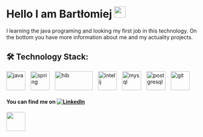 # Hello I am Bartłomiej <img src="https://raw.githubusercontent.com/MartinHeinz/MartinHeinz/master/wave.gif" width="30px">

I learning the java programing and looking my first job in this technology. On the bottom you have more information about me and my actuality projects.


## :hammer_and_wrench: Technology Stack: 


<img src="https://cdn.worldvectorlogo.com/logos/java-4.svg" alt="java" height="50" width="50" style="margin-right: 10px;"> <img 
src="https://cdn.worldvectorlogo.com/logos/spring-3.svg" alt="spring" height="50" width="50" style="margin-right: 10px;"> <img 
src="https://cdn.worldvectorlogo.com/logos/hibernate-1.svg" alt="hib" height="50" width="100" style="margin-right: 10px;"> <img 
src="https://cdn.worldvectorlogo.com/logos/intellij-idea-1.svg" alt="intelij" height="50" width="50" style="margin-right: 10px;"> <img 
src="https://cdn.worldvectorlogo.com/logos/mysql-6.svg" alt="mysql" height="50" width="50" style="margin-right: 10px;">  <img 
src="https://cdn.worldvectorlogo.com/logos/postgresql.svg" alt="postgresql" height="50" width="50" style="margin-right: 10px;"> <img 
src="https://cdn.worldvectorlogo.com/logos/git-icon.svg" alt="git" height="50" width="50"> 



#### You can find me on [![LinkedIn][1]][1.1]

[1]: https://img.icons8.com/color/48/000000/linkedin.png
[1.1]: https://www.linkedin.com/in/bartlomiej-jakubowski-7a123415b

<img src="https://cdn.worldvectorlogo.com/logos/linkedin.svg?" height="50" width="50"> 
<!--
**jakubartlomiej/jakubartlomiej** is a ✨ _special_ ✨ repository because its `README.md` (this file) appears on your GitHub profile.

Here are some ideas to get you started:

- 🔭 I’m currently working on ...
- 🌱 I’m currently learning ...
- 👯 I’m looking to collaborate on ...
- 🤔 I’m looking for help with ...
- 💬 Ask me about ...
- 📫 How to reach me: ...
- 😄 Pronouns: ...
- ⚡ Fun fact: ...
-->
